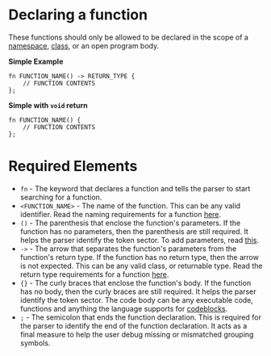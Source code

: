 # Declaring a function
These functions should only be allowed to be declared in the scope of a [namespace](../namespace/Declaration.md), [class](../class/Declaration.md), or an open program body.

**Simple Example**
```xor
fn FUNCTION_NAME() -> RETURN_TYPE {
    // FUNCTION CONTENTS
};
```

**Simple with `void` return**
```xor
fn FUNCTION_NAME() {
    // FUNCTION CONTENTS
};
```

# Required Elements
- `fn` - The keyword that declares a function and tells the parser to start searching for a function.
- `<FUNCTION_NAME>` - The name of the function. This can be any valid identifier. Read the naming requirements for a function [here](Naming.md).
- `()` - The parenthesis that enclose the function's parameters. If the function has no parameters, then the parenthesis are still required. It helps the parser identify the token sector. To add parameters, read [this](Parameters.md).
- `->` - The arrow that separates the function's parameters from the function's return type. If the function has no return type, then the arrow is not expected. This can be any valid class, or returnable type. Read the return type requirements for a function [here](Return.md).
- `{}` - The curly braces that enclose the function's body. If the function has no body, then the curly braces are still required. It helps the parser identify the token sector. The code body can be any executable code, functions and anything the language supports for [codeblocks](../codeblocks/Declaration.md).
- `;` - The semicolon that ends the function declaration. This is required for the parser to identify the end of the function declaration. It acts as a final measure to help the user debug missing or mismatched grouping symbols.
